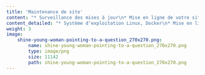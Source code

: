```yaml
---
title: 'Maintenance de site'
content: "* Surveillance des mises à jour\n* Mise en ligne de votre site\n* Gestion du serveur"
content_detailed: "* Système d’exploitation Linux, Docker\n* Mise en ligne de votre site chez un hébergeur\n* Support technique"
weight: 3
image:
    shine-young-woman-pointing-to-a-question_270x270.png:
        name: shine-young-woman-pointing-to-a-question_270x270.png
        type: image/png
        size: 11142
        path: shine-young-woman-pointing-to-a-question_270x270.png
---
```


